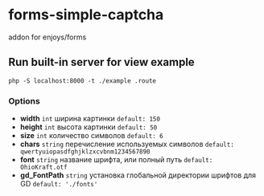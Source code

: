 # forms-simple-captcha
addon for enjoys/forms

## Run built-in server for view example
```shell
php -S localhost:8000 -t ./example .route
```
### Options
 - **width** `int` ширина картинки `default: 150`
 - **height** `int` высота картинки `default: 50`
 - **size** `int` количество символов `default: 6`
 - **chars**  `string` перечисление используемых символов `default: qwertyuiopasdfghjklzxcvbnm1234567890`
 - **font** `string` название шрифта, или полный путь `default: OhioKraft.otf`
 - **gd_FontPath** `string` установка глобальной директории шрифтов для GD `default: './fonts'`
